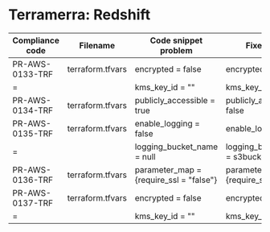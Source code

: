 # Terramerra: Redshift

Compliance code | Filename       | Code snippet problem             | Fixed code
----------------|----------------|----------------------------------|----------------------------------
PR-AWS-0133-TRF |terraform.tfvars|encrypted = false                 |encrypted = true
=               |                |kms_key_id = ""                   |kms_key_id = "arn:..."
PR-AWS-0134-TRF |terraform.tfvars|publicly_accessible = true        |publicly_accessible = false
PR-AWS-0135-TRF |terraform.tfvars|enable_logging = false            |enable_logging = true
=               |                |logging_bucket_name = null        |logging_bucket_name = s3bucketname
PR-AWS-0136-TRF |terraform.tfvars|parameter_map = {require_ssl = "false"}|parameter_map = {require_ssl = "true"}
PR-AWS-0137-TRF |terraform.tfvars|encrypted = false                 |encrypted = true
=               |                |kms_key_id = ""                   |kms_key_id = "arn:..."
